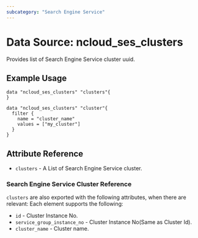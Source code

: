 ```yaml
---
subcategory: "Search Engine Service"
---
```



# Data Source: ncloud_ses_clusters

Provides list of Search Engine Service cluster uuid.

## Example Usage
``` hcl
data "ncloud_ses_clusters" "clusters"{
}

data "ncloud_ses_clusters" "cluster"{
  filter {
    name = "cluster_name"
    values = ["my_cluster"]
  }
}
```

## Attribute Reference
* `clusters` - A List of Search Engine Service cluster.

### Search Engine Service Cluster Reference
`clusters` are also exported with the following attributes, when there are relevant: Each element supports the following:

  * `id` - Cluster Instance No.
  * `service_group_instance_no` - Cluster Instance No(Same as Cluster Id).
  * `cluster_name` - Cluster name.